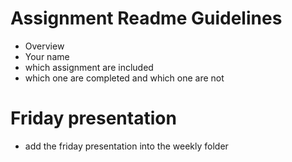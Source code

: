 # Assignment Readme Guidelines

* Overview
* Your name
* which assignment are included
* which one are completed and which one are not


# Friday presentation

* add the friday presentation into the weekly folder